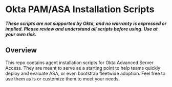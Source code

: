 # Okta PAM/ASA Installation Scripts

**_These scripts are not supported by Okta, and no warranty is expressed or implied.  Please review and understand all scripts before using.  Use at your own risk._**

## Overview

This repo contains agent installation scripts for Okta Advanced Server Access.  They are meant to serve as a starting point to help teams quickly deploy and evaluate ASA, or even bootstrap fleetwide adoption.  Feel free to use them as is or customize them to meet your needs.  
